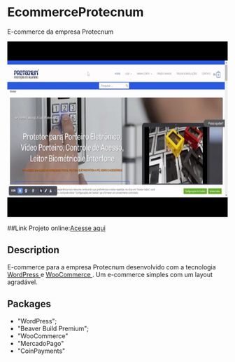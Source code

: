 # EcommerceProtecnum
E-commerce da empresa Protecnum

<p align="center">
  <img width="600" height="400" src="video.gif">
</p>

##Link
 Projeto online:[Acesse aqui](https://www.protecnum.com.br/)


## Description
E-commerce para a empresa Protecnum desenvolvido com a tecnologia [WordPress ](https://br.wordpress.org/) e [WooCommerce ](https://woocommerce.com/). Um e-commerce simples com um layout agradável.


## Packages
   * "WordPress";
   * "Beaver Build Premium";
   * "WooCommerce"
   * "MercadoPago"
   * "CoinPayments"
